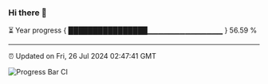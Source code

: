 ### Hi there 👋

⏳ Year progress { ████████████████▁▁▁▁▁▁▁▁▁▁▁▁▁▁ } 56.59 %

---

⏰ Updated on Fri, 26 Jul 2024 02:47:41 GMT

![Progress Bar CI](https://github.com/IshwaranRudhara/GIT-ACTION/workflows/Progress%20Bar%20CI/badge.svg)
